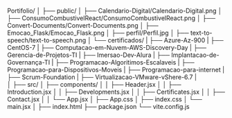 Portifolio/
│
├── public/
│   ├── Calendario-Digital/Calendario-Digital.png
│   ├── ConsumoCombustivelReact/ConsumoCombustivelReact.png
│   ├── Convert-Documents/Convert-Documents.png
│   ├── Emocao_Flask/Emocao_Flask.png
│   ├── perfil/Perfil.jpg
│   ├── text-to-speech/text-to-speech.png 
│   └── certificados/
|       ├── Azure-Az-900
|       ├── CentOS-7
|       ├── Computacao-em-Nuvem-AWS-Discovery-Day
|       ├── Gerencia-de-Projetos-TI
|       ├── Imersao-Dev-Alura
|       ├── Implantacao-de-Governança-TI
|       ├── Programacao-Algoritimos-Escalaveis
|       ├── Programacao-para-Dispositivos-Moveis
|       ├── Programacao-para-internet
|       ├── Scrum-Foundation
|       ├── Virtualizacao-VMware-vShere-6.7
|   
│
├── src/
│   ├── components/
│   │   ├── Header.jsx
│   │   ├── Introduction.jsx
│   │   ├── Developments.jsx
│   │   ├── Certificates.jsx
│   │   ├── Contact.jsx
│   │   └── App.jsx
│   ├── App.css
│   ├── index.css
│   └── main.jsx
│
├── index.html
├── package.json
└── vite.config.js
